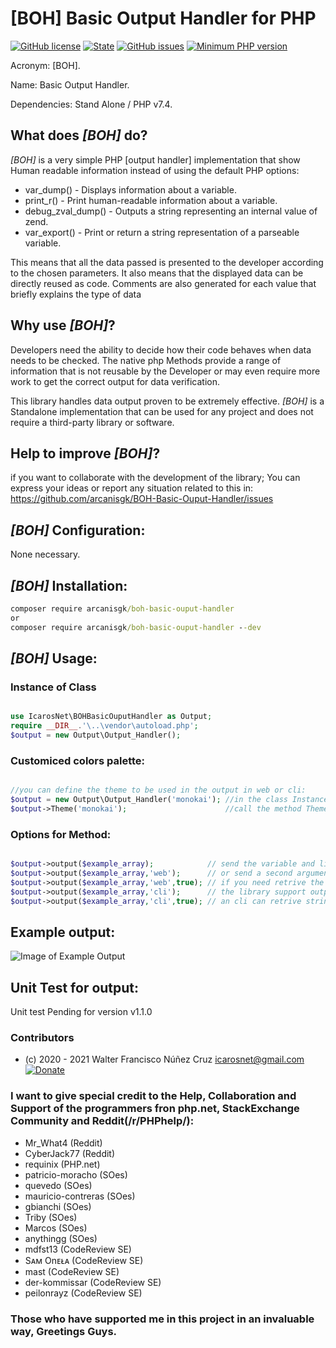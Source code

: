 # [BOH] Basic Output Handler for PHP

[![GitHub license](https://img.shields.io/github/license/arcanisgk/BOH-Basic-Ouput-Handler)](https://github.com/arcanisgk/BOH-Basic-Ouput-Handler/blob/main/LICENSE)
[![State](https://img.shields.io/static/v1?label=release&message=v1.0.5&color=blue 'Latest known version')](https://github.com/arcanisgk/BOH-Basic-Ouput-Handler/tree/v1.0.5) <!-- __SEMANTIC_VERSION_LINE__ -->
[![GitHub issues](https://img.shields.io/github/issues/arcanisgk/BOH-Basic-Ouput-Handler)](https://github.com/arcanisgk/BOH-Basic-Ouput-Handler/issues)
[![Minimum PHP version](https://img.shields.io/static/v1?label=PHP&message=7.4.0+or+higher&color=blue "Minimum PHP version")](https://www.php.net/releases/7_4_0.php)

Acronym: [BOH].

Name: Basic Output Handler.

Dependencies: Stand Alone / PHP v7.4.

## What does *[BOH]* do?

*[BOH]* is a very simple PHP [output handler] implementation that show Human readable information instead of using the default PHP options:

- var_dump() - Displays information about a variable.
- print_r() - Print human-readable information about a variable.
- debug_zval_dump() - Outputs a string representing an internal value of zend.
- var_export() - Print or return a string representation of a parseable variable.

This means that all the data passed is presented to the developer according to the chosen parameters. It also means that the displayed data can be directly reused as code. Comments are also generated for each value that briefly explains the type of data

## Why use *[BOH]*?

Developers need the ability to decide how their code behaves when data needs to be checked. The native php Methods provide a range of information that is not reusable by the Developer or may even require more work to get the correct output for data verification.

This library handles data output proven to be extremely effective. *[BOH]* is a Standalone implementation that can be used for any project and does not require a third-party library or software.

## Help to improve *[BOH]*?

if you want to collaborate with the development of the library; You can express your ideas or report any situation related to this in:
https://github.com/arcanisgk/BOH-Basic-Ouput-Handler/issues

## *[BOH]* Configuration:

None necessary.

## *[BOH]* Installation:

```cmd
composer require arcanisgk/boh-basic-ouput-handler
or 
composer require arcanisgk/boh-basic-ouput-handler --dev
```

## *[BOH]* Usage:

### Instance of Class

```php

use IcarosNet\BOHBasicOuputHandler as Output;
require __DIR__.'\..\vendor\autoload.php';
$output = new Output\Output_Handler();
```

### Customiced colors palette:

```php

//you can define the theme to be used in the output in web or cli:
$output = new Output\Output_Handler('monokai'); //in the class Instance or
$output->Theme('monokai');                      //call the method Theme
```

### Options for Method:

```php

$output->output($example_array);            // send the variable and library would check the best output for you.
$output->output($example_array,'web');      // or send a second argument for enviroment 'web' or 'cli'.
$output->output($example_array,'web',true); // if you need retrive the string instead of output send true in thirt param.
$output->output($example_array,'cli');      // the library support output for CLI enviroment.
$output->output($example_array,'cli',true); // an cli can retrive strings.
```

## Example output:

![Image of Example Output ](https://i.imgur.com/5WQ1Dd4.jpg)

## Unit Test for output:

Unit test Pending for version v1.1.0

### Contributors

- (c) 2020 - 2021 Walter Francisco Núñez Cruz icarosnet@gmail.com [![Donate](https://img.shields.io/static/v1?label=Donate&message=PayPal.me/wnunez86&color=brightgreen)](https://www.paypal.me/wnunez86/4.99USD)

### I want to give special credit to the Help, Collaboration and Support of the programmers fron php.net, StackExchange Community and Reddit(/r/PHPhelp/):

- Mr_What4 (Reddit)
- CyberJack77 (Reddit)
- requinix (PHP.net)
- patricio-moracho (SOes)
- quevedo (SOes)
- mauricio-contreras (SOes)
- gbianchi (SOes)
- Triby (SOes)
- Marcos (SOes)
- anythingg (SOes)
- mdfst13 (CodeReview SE)
- Sᴀᴍ Onᴇᴌᴀ (CodeReview SE)
- mast (CodeReview SE)
- der-kommissar (CodeReview SE)
- peilonrayz (CodeReview SE)

### Those who have supported me in this project in an invaluable way, Greetings Guys.